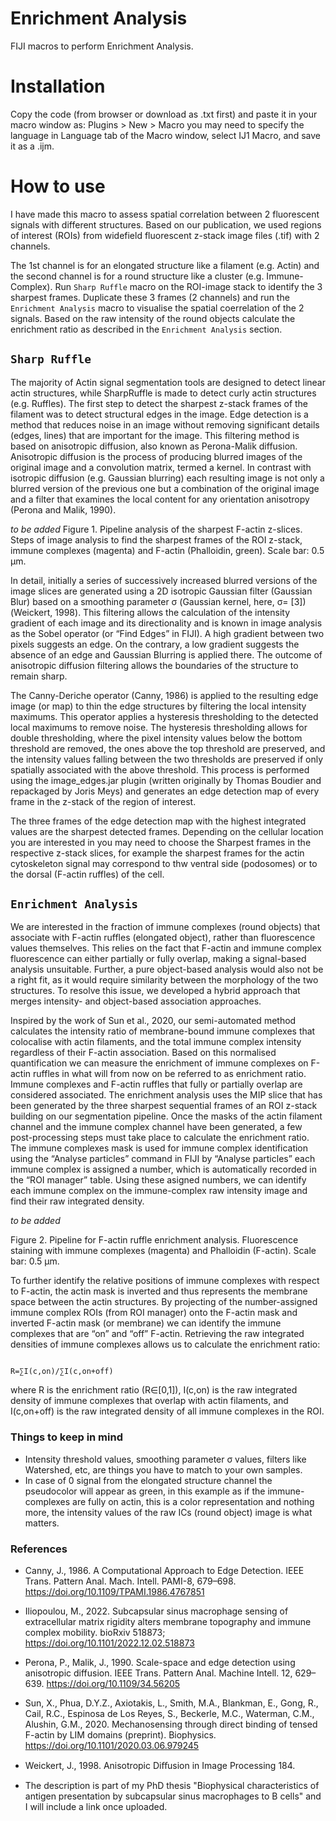 # Enrichment Analysis
FIJI macros to perform Enrichment Analysis.

# Installation
Copy the code (from browser or download as .txt first) and paste it in your macro window as: 
     Plugins > New > Macro
you may need to specify the language in Language tab of the Macro window, select IJ1 Macro, and save it as a .ijm.

# How to use 
I have made this macro to assess spatial correlation between 2 fluorescent signals with different structures.
Based on our publication, we used regions of interest (ROIs) from widefield fluorescent z-stack image files (.tif) with 2 channels.

The 1st channel is for an elongated structure like a filament (e.g. Actin) and the second channel is for a round structure like a cluster (e.g. Immune-Complex).
Run `Sharp Ruffle` macro on the ROI-image stack to identify the 3 sharpest frames. Duplicate these 3 frames (2 channels) and run the `Enrichment Analysis` macro to visualise the spatial coerrelation of the 2 signals.
Based on the raw intensity of the round objects calculate the enrichment ratio as described in the `Enrichment Analysis` section.


## `Sharp Ruffle`

The majority of Actin signal segmentation tools are designed to detect linear actin structures, while SharpRuffle is made to detect curly actin structures (e.g. Ruffles). 
The first step to detect the sharpest z-stack frames of the filament was to detect structural edges in the image. Edge detection is a method that reduces noise in an image without removing significant details (edges, lines) that are important for the image. This filtering method is based on anisotropic diffusion, also known as Perona-Malik diffusion. Anisotropic diffusion is the process of producing blurred images of the original image and a convolution matrix, termed a kernel. In contrast with isotropic diffusion (e.g. Gaussian blurring) each resulting image is not only a blurred version of the previous one but a combination of the original image and a filter that examines the local content for any orientation anisotropy (Perona and Malik, 1990). 

*to be added*
Figure 1. Pipeline analysis of the sharpest F-actin z-slices. Steps of image analysis to find the sharpest frames of the ROI z-stack, immune complexes (magenta) and F-actin (Phalloidin, green). Scale bar: 0.5 µm.

In detail, initially a series of successively increased blurred versions of the image slices are generated using a 2D isotropic Gaussian filter (Gaussian Blur) based on a smoothing parameter σ (Gaussian kernel, here, σ= [3]) (Weickert, 1998). This filtering allows the calculation of the intensity gradient of each image and its directionality and is known in image analysis as the Sobel operator (or “Find Edges” in FIJI). A high gradient between two pixels suggests an edge. On the contrary, a low gradient suggests the absence of an edge and Gaussian Blurring is applied there. The outcome of anisotropic diffusion filtering allows the boundaries of the structure to remain sharp.

The Canny-Deriche operator (Canny, 1986) is applied to the resulting edge image (or map) to thin the edge structures by filtering the local intensity maximums. This operator applies a hysteresis thresholding to the detected local maximums to remove noise. The hysteresis thresholding allows for double thresholding, where the pixel intensity values below the bottom threshold are removed, the ones above the top threshold are preserved, and the intensity values falling between the two thresholds are preserved if only spatially associated with the above threshold. This process is performed using the image_edges.jar plugin (written originally by Thomas Boudier and repackaged by Joris Meys) and generates an edge detection map of every frame in the z-stack of the region of interest. 

The three frames of the edge detection map with the highest integrated values are the sharpest detected frames. Depending on the cellular location you are interested in you may need to choose the Sharpest frames in the respective z-stack slices, for example the sharpest frames for the actin cytoskeleton signal may correspond to thw ventral side (podosomes) or to the dorsal (F-actin ruffles) of the cell. 

## `Enrichment Analysis`

We are interested in the fraction of immune complexes (round objects) that associate with F-actin ruffles (elongated object), rather than fluorescence values themselves. This relies on the fact that F-actin and immune complex fluorescence can either partially or fully overlap, making a signal-based analysis unsuitable. Further, a pure object-based analysis would also not be a right fit, as it would require similarity between the morphology of the two structures. To resolve this issue, we developed a hybrid approach that merges intensity- and object-based association approaches.

Inspired by the work of Sun et al., 2020, our semi-automated method calculates the intensity ratio of membrane-bound immune complexes that colocalise with actin filaments, and the total immune complex intensity regardless of their F-actin association. Based on this normalised quantification we can measure the enrichment of immune complexes on F-actin ruffles in what will from now on be referred to as enrichment ratio. Immune complexes and F-actin ruffles that fully or partially overlap are considered associated. The enrichment analysis uses the MIP slice that has been generated by the three sharpest sequential frames of an ROI z-stack building on our segmentation pipeline. Once the masks of the actin filament channel and the immune complex channel have been generated, a few post-processing steps must take place to calculate the enrichment ratio. The immune complexes mask is used for immune complex identification using the “Analyse particles” command in FIJI by “Analyse particles” each immune complex is assigned a number, which is automatically recorded in the “ROI manager” table. Using these asigned numbers, we can identify each immune complex on the immune-complex raw intensity image and find their raw integrated density.

*to be added*

Figure 2. Pipeline for F-actin ruffle enrichment analysis. Fluorescence staining with immune complexes (magenta) and Phalloidin (F-actin). Scale bar: 0.5 µm.

To further identify the relative positions of immune complexes with respect to F-actin, the actin mask is inverted and thus represents the membrane space between the actin structures. By projecting of the number-assigned immune complex ROIs (from ROI manager) onto the F-actin mask and inverted F-actin mask (or membrane) we can identify the immune complexes that are “on” and “off” F-actin. Retrieving the raw integrated densities of immune complexes allows us to calculate the enrichment ratio:

                                                                                     R=∑I(c,on)/∑I(c,on+off)                          

where R is the enrichment ratio (R∈[0,1]), I(c,on) is the raw integrated density of immune complexes that overlap with actin filaments, and I(c,on+off) is the raw integrated density of all immune complexes in the ROI.

### Things to keep in mind

* Intensity threshold values, smoothing parameter σ values, filters like Watershed, etc, are things you have to match to your own samples.
* In case of 0 signal from the elongated structure channel the pseudocolor will appear as green, in this example as if the immune-complexes are fully on actin, this is a color representation and nothing more, the intensity values of the raw ICs (round object) image is what matters.

### References
- Canny, J., 1986. A Computational Approach to Edge Detection. IEEE Trans. Pattern Anal. Mach. Intell. PAMI-8, 679–698. https://doi.org/10.1109/TPAMI.1986.4767851
- Iliopoulou, M., 2022. Subcapsular sinus macrophage sensing of extracellular matrix rigidity alters membrane topography and immune complex mobility. bioRxiv 518873; https://doi.org/10.1101/2022.12.02.518873
- Perona, P., Malik, J., 1990. Scale-space and edge detection using anisotropic diffusion. IEEE Trans. Pattern Anal. Machine Intell. 12, 629–639. https://doi.org/10.1109/34.56205
- Sun, X., Phua, D.Y.Z., Axiotakis, L., Smith, M.A., Blankman, E., Gong, R., Cail, R.C., Espinosa de Los Reyes, S., Beckerle, M.C., Waterman, C.M., Alushin, G.M., 2020. Mechanosensing through direct binding of tensed F-actin by LIM domains (preprint). Biophysics. https://doi.org/10.1101/2020.03.06.979245
- Weickert, J., 1998. Anisotropic Diﬀusion in Image Processing 184.

- The description is part of my PhD thesis "Biophysical characteristics of antigen presentation by subcapsular sinus macrophages to B cells" and I will include a link once uploaded.
